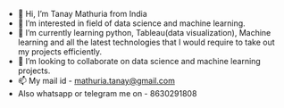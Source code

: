 - 👋 Hi, I’m Tanay Mathuria from India
- 👀 I’m interested in field of data science and machine learning.
- 🌱 I’m currently learning python, Tableau(data visualization), Machine learning and all the latest technologies that I would require to take out my projects efficiently.
- 💞️ I’m looking to collaborate on data science and machine learning projects.
- 📫 My mail id - mathuria.tanay@gmail.com
-  Also whatsapp or telegram me on - 8630291808

<!---
tanaymathuria26/tanaymathuria26 is a ✨ special ✨ repository because its `README.md` (this file) appears on your GitHub profile.
You can click the Preview link to take a look at your changes.
--->
